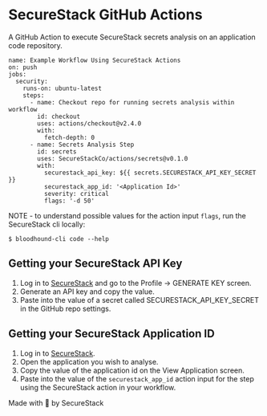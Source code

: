 # SecureStack GitHub Actions

A GitHub Action to execute SecureStack secrets analysis on an application code repository.

```
name: Example Workflow Using SecureStack Actions
on: push
jobs:
  security:
    runs-on: ubuntu-latest
    steps:
      - name: Checkout repo for running secrets analysis within workflow
        id: checkout
        uses: actions/checkout@v2.4.0
        with:
          fetch-depth: 0
      - name: Secrets Analysis Step
        id: secrets
        uses: SecureStackCo/actions/secrets@v0.1.0
        with:
          securestack_api_key: ${{ secrets.SECURESTACK_API_KEY_SECRET }}
          securestack_app_id: '<Application Id>'
          severity: critical
          flags: '-d 50'
```
NOTE - to understand possible values for the action input `flags`, run the SecureStack cli locally:

`$ bloodhound-cli code --help`

## Getting your SecureStack API Key

1. Log in to [SecureStack](https://app.securestack.com) and go to the Profile -> GENERATE KEY screen.
2. Generate an API key and copy the value.
3. Paste into the value of a secret called SECURESTACK_API_KEY_SECRET in the GitHub repo settings.

## Getting your SecureStack Application ID

1. Log in to [SecureStack](https://app.securestack.com).
2. Open the application you wish to analyse.
3. Copy the value of the application id on the View Application screen.
4. Paste into the value of the `securestack_app_id` action input for the step using the SecureStack action in your workflow.


Made with 💜 by SecureStack
